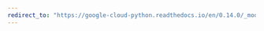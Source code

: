 ```yaml
---
redirect_to: "https://google-cloud-python.readthedocs.io/en/0.14.0/_modules/gcloud/bigtable/client.html"
---
```

